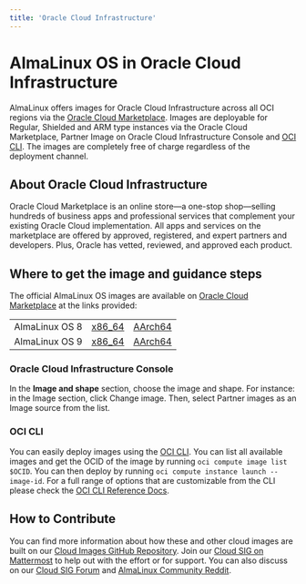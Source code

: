 ```yaml
---
title: 'Oracle Cloud Infrastructure'
---
```

# AlmaLinux OS in Oracle Cloud Infrastructure

AlmaLinux offers images for Oracle Cloud Infrastructure across all OCI regions via the [Oracle Cloud Marketplace](https://cloudmarketplace.oracle.com/marketplace/en_US/homeLinkPage). Images are deployable for Regular, Shielded and ARM type instances via the Oracle Cloud Marketplace, Partner Image on Oracle Cloud Infrastructure Console and [OCI CLI](https://docs.oracle.com/en-us/iaas/Content/API/Concepts/cliconcepts.htm). The images are completely free of charge regardless of the deployment channel.


## About Oracle Cloud Infrastructure
Oracle Cloud Marketplace is an online store—a one-stop shop—selling hundreds of business apps and professional services that complement your existing Oracle Cloud implementation.
All apps and services on the marketplace are offered by approved, registered, and expert partners and developers. Plus, Oracle has vetted, reviewed, and approved each product.

## Where to get the image and guidance steps

The official AlmaLinux OS images are available on [Oracle Cloud Marketplace](https://cloudmarketplace.oracle.com/marketplace/en_US/partners/125035508) at the links provided:


<table align="center">
    <tr>
        <td align="center">AlmaLinux OS 8</td>
        <td align="center"><a href="https://cloudmarketplace.oracle.com/marketplace/en_US/listing/125544666">x86_64</a></td>
        <td align="center"><a href="https://cloudmarketplace.oracle.com/marketplace/en_US/listing/125567282">AArch64</a></td>
    </tr>
    <tr>
        <td align="center">AlmaLinux OS 9</td>
        <td align="center"><a href="https://cloudmarketplace.oracle.com/marketplace/en_US/listing/127985411">x86_64</a></td>
        <td align="center"><a href="https://cloudmarketplace.oracle.com/marketplace/en_US/listing/127985893">AArch64</a></td>
    </tr>
</table>

### Oracle Cloud Infrastructure Console
In the **Image and shape** section, choose the image and shape. For instance: in the Image section, click Change image. Then, select Partner images as an Image source from the list.

### OCI CLI
You can easily deploy images using the [OCI CLI](https://docs.oracle.com/en-us/iaas/Content/API/Concepts/cliconcepts.htm). You can list all available images and get the OCID of the image by running `oci compute image list $OCID`. You can then deploy by running `oci compute instance launch --image-id`. For a full range of options that are customizable from the CLI please check the [OCI CLI Reference Docs](https://docs.oracle.com/en-us/iaas/tools/oci-cli/latest/oci_cli_docs/index.html).

## How to Contribute
You can find more information about how these and other cloud images are built on our [Cloud Images GitHub Repository](https://github.com/AlmaLinux/cloud-images). Join our [Cloud SIG on Mattermost](https://chat.almalinux.org/almalinux/channels/sigcloud) to help out with the effort or for support. You can also discuss on our [Cloud SIG Forum](https://almalinux.discourse.group/c/sigs/cloud-sig/10) and [AlmaLinux Community Reddit](https://www.reddit.com/r/AlmaLinux).
